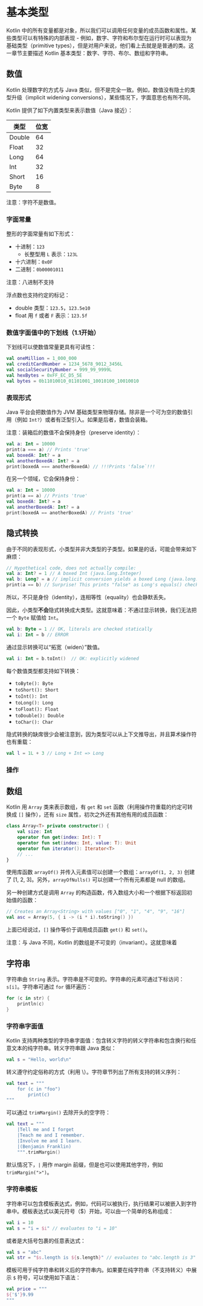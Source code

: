 基本类型
===

Kotlin 中的所有变量都是对象，所以我们可以调用任何变量的成员函数和属性。某些类型可以有特殊的内部表现 - 例如，数字、字符和布尔型在运行时可以表现为基础类型（primitive types），但是对用户来说，他们看上去就是是普通的类。这一章节主要描述 Kotlin  基本类型：数字、字符、布尔、数组和字符串。

数值
---
Kotlin 处理数字的方式与 Java 类似，但不是完全一致。例如，数值没有隐士的类型升级（implicit widening conversions），某些情况下，字面意思也有所不同。

Kotlin 提供了如下内置类型来表示数值（Java 接近）：

类型 | 位宽
--- | ---
Double | 64
Float | 32
Long | 64
Int | 32
Short | 16
Byte | 8

注意：字符不是数值。

### 字面常量
整形的字面常量有如下形式：

- 十进制：`123`
    - 长整型用 `L` 表示：`123L`
- 十六进制：`0x0F`
- 二进制：`0b00001011`

注意：八进制不支持

浮点数也支持约定的标记：

- double 类型：`123.5`，`123.5e10`
- float 用 `f` 或者 `F` 表示：`123.5f`

### 数值字面值中的下划线（1.1开始）

下划线可以使数值常量更具有可读性：

```kotlin
val oneMillion = 1_000_000
val creditCardNumber = 1234_5678_9012_3456L
val socialSecurityNumber = 999_99_9999L
val hexBytes = 0xFF_EC_D5_5E
val bytes = 0b11010010_01101001_10010100_10010010
```

### 表现形式
Java 平台会把数值作为 JVM 基础类型来物理存储。除非是一个可为空的数值引用（例如 `Int?`）或者有泛型引入。如果是后者，数值会装箱。

注意：装箱后的数值不会保持身份（preserve identity）：

```kotlin
val a: Int = 10000
print(a === a) // Prints 'true'
val boxedA: Int? = a
val anotherBoxedA: Int? = a
print(boxedA === anotherBoxedA) // !!!Prints 'false`!!!
```

在另一个领域，它会保持身份：

```kotlin
val a: Int = 10000
print(a == a) // Prints 'true'
val boxedA: Int? = a
val anotherBoxedA: Int? = a
print(boxedA == anotherBoxedA) // Prints 'true'
```

隐式转换
---
由于不同的表现形式，小类型并非大类型的子类型。如果是的话，可能会带来如下麻烦：

```kotlin
// Hypothetical code, does not actually compile:
val a: Int? = 1 // A boxed Int (java.lang.Integer)
val b: Long? = a // implicit conversion yields a boxed Long (java.long.Long)
print(a == b) // Surprise! This prints "false" as Long's equals() check for other part to be Long as well
```

所以，不只是身份（identity），连相等性（equality）也会静默丢失。

因此，小类型**不会**隐式转换成大类型。这就意味着：不通过显示转换，我们无法把一个 `Byte` 赋值给 `Int`。

```kotlin
val b: Byte = 1 // OK, literals are checked statically
val i: Int = b // ERROR
```

通过显示转换可以“拓宽（widen）”数值。

```kotlin
val i: Int = b.toInt()  // OK: explicitly widened
```

每个数值类型都支持如下转换：

* `toByte(): Byte`
* `toShort(): Short`
* `toInt(): Int`
* `toLong(): Long`
* `toFloat(): Float`
* `toDouble(): Double`
* `toChar(): Char`

隐式转换的缺席很少会被注意到，因为类型可以从上下文推导出，并且算术操作符也有重载：

```kotlin
val l = 1L + 3 // Long + Int => Long
```

### 操作

数组
---
Kotlin 用 `Array` 类来表示数组，有 `get` 和 `set` 函数（利用操作符重载的约定可转换成 `[]` 操作），还有 `size` 属性，初次之外还有其他有用的成员函数：

```kotlin
class Array<T> private constructor() {
    val size: Int
    operator fun get(index: Int): T
    operator fun set(index: Int, value: T): Unit
    operator fun iterator(): Iterator<T>
    // ...
}
```

使用库函数 `arrayOf()` 并传入元素值可以创建一个数组：`arrayOf(1, 2, 3)` 创建了 [1, 2, 3]。另外，`arrayOfNulls()` 可以创建一个所有元素都是 null 的数组。

另一种创建方式是调用 `Array` 的构造函数，传入数组大小和一个根据下标返回初始值的函数：

```kotlin
// Creates an Array<String> with values ["0", "1", "4", "9", "16"]
val asc = Array(5, { i -> (i * i).toString() })
```

上面已经说过，`[]` 操作等价于调用成员函数 `get()` 和 `set()`。

注意：与 Java 不同，Kotlin 的数组是不可变的（invariant）。这就意味着 



字符串
---

字符串由 `String` 表示。字符串是不可变的。字符串的元素可通过下标访问：`s[i]`。字符串可通过 `for` 循环遍历：

```kotlin
for (c in str) {
    println(c)
}
```

### 字符串字面值

Kotlin 支持两种类型的字符串字面值：包含转义字符的转义字符串和包含换行和任意文本的纯字符串。转义字符串跟 Java 类似：

```kotlin
val s = "Hello, world\n"
```

转义遵守约定俗称的方式（利用 \）。字符章节列出了所有支持的转义序列：

```kotlin
val text = """
    for (c in "foo")
        print(c)
"""
```

可以通过 `trimMargin()` 去除开头的空字符：

```kotlin
val text = """
    |Tell me and I forget
    |Teach me and I remember.
    |Involve me and I learn.
    |(Benjamin Franklin)
    """.trimMargin()
```

默认情况下，`|` 用作 margin 前缀，但是也可以使用其他字符，例如 `trimMargin(">")`。

### 字符串模板

字符串可以包含模板表达式，例如，代码可以被执行，执行结果可以被嵌入到字符串中。模板表达式以美元符号（$）开始，可以由一个简单的名称组成：

```kotlin
val i = 10
val s = "i = $i" // evaluates to "i = 10"
```

或者是大括号包裹的任意表达式：

```kotlin
val s = "abc"
val str = "$s.length is ${s.length}" // evaluates to "abc.length is 3"
```

模板可用于纯字符串和转义后的字符串内。如果要在纯字符串（不支持转义）中展示 `$` 符号，可以使用如下语法：

```kotlin
val price = """
${'$'}9.99
"""
```
